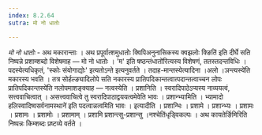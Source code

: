 ```yaml
---
index: 8.2.64
sutra: मो नो धातोः

---
```

_मो नो धातोः_ - अथ मकारान्ताः । अथ प्रपूर्वात्शमुधातोः क्विपिअनुनासिकस्य क्वझलोः क्ङिति॑ इति दीर्घे सति निष्पन्ने प्रशाम्शब्दो विशेषमाह — मो नो धातोः । 'म' इति षष्ठन्तंधातो॑रित्यस्य विशेषणं, ततस्तदन्तविधिः । पदस्येत्यधिकृतं, 'स्कोः संयोगाद्योः' इत्यतोऽन्ते इत्यनुवर्तते । तदाह-मान्तस्येत्यादिना ।अलो ।ञन्त्यस्ये॑ति मकारस्य भवति । तत्र सोर्हल्ङ्यादिलोपे सति नकारस्य प्रातिपदिकान्तत्वात्पदान्तत्वाच्चन लोपः प्रातिपदिकान्तस्ये॑ति नलोपमाशङ्क्याह — नत्वस्येति । प्रशानिति । स्वरादिपाठेऽप्यस्य नाव्ययत्वं, सत्त्ववाचित्वात् । असत्त्ववाचित्वे तु स्वरादिपाठाद्वययत्वमेवेति भावः । प्रशान्भ्यामिति । भ्यामादो हलिस्वादिष्वसर्वनामस्थाने॑ इति पदत्वान्नत्वमिति भावः । इत्यादीति । प्रशान्भिः । प्रशामे । प्रशान्भ्यः । प्रशामः । प्रशामः । प्रशामोः । प्रशामाम् । प्रशामि प्रशान्त्सु-प्रशान्सु ।नश्चेति॑धृड्विकल्पः । अथ कायतेर्ङिमिरिति निष्पन्नः किम्शब्दः प्रष्टव्ये वर्तते ।